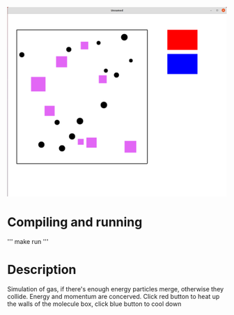 ![plot](pictures/pic.png)
# Compiling and running
'''
make run
'''
# Description
Simulation of gas, if there's enough energy particles merge, otherwise they collide. Energy and momentum are concerved. Click red button to heat up the walls of the molecule box, click blue button to cool down